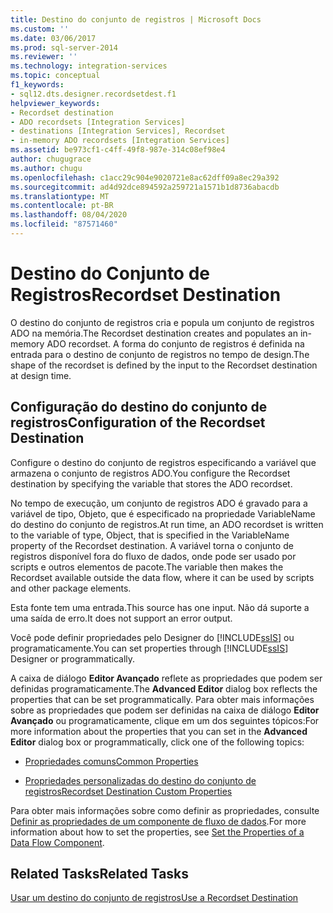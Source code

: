 ```yaml
---
title: Destino do conjunto de registros | Microsoft Docs
ms.custom: ''
ms.date: 03/06/2017
ms.prod: sql-server-2014
ms.reviewer: ''
ms.technology: integration-services
ms.topic: conceptual
f1_keywords:
- sql12.dts.designer.recordsetdest.f1
helpviewer_keywords:
- Recordset destination
- ADO recordsets [Integration Services]
- destinations [Integration Services], Recordset
- in-memory ADO recordsets [Integration Services]
ms.assetid: be973cf1-c4ff-49f8-987e-314c08ef98e4
author: chugugrace
ms.author: chugu
ms.openlocfilehash: c1acc29c904e9020721e8ac62dff09a8ec29a392
ms.sourcegitcommit: ad4d92dce894592a259721a1571b1d8736abacdb
ms.translationtype: MT
ms.contentlocale: pt-BR
ms.lasthandoff: 08/04/2020
ms.locfileid: "87571460"
---
```

# <a name="recordset-destination"></a><span data-ttu-id="90ea0-102">Destino do Conjunto de Registros</span><span class="sxs-lookup"><span data-stu-id="90ea0-102">Recordset Destination</span></span>
  <span data-ttu-id="90ea0-103">O destino do conjunto de registros cria e popula um conjunto de registros ADO na memória.</span><span class="sxs-lookup"><span data-stu-id="90ea0-103">The Recordset destination creates and populates an in-memory ADO recordset.</span></span> <span data-ttu-id="90ea0-104">A forma do conjunto de registros é definida na entrada para o destino de conjunto de registros no tempo de design.</span><span class="sxs-lookup"><span data-stu-id="90ea0-104">The shape of the recordset is defined by the input to the Recordset destination at design time.</span></span>  
  
## <a name="configuration-of-the-recordset-destination"></a><span data-ttu-id="90ea0-105">Configuração do destino do conjunto de registros</span><span class="sxs-lookup"><span data-stu-id="90ea0-105">Configuration of the Recordset Destination</span></span>  
 <span data-ttu-id="90ea0-106">Configure o destino do conjunto de registros especificando a variável que armazena o conjunto de registros ADO.</span><span class="sxs-lookup"><span data-stu-id="90ea0-106">You configure the Recordset destination by specifying the variable that stores the ADO recordset.</span></span>  
  
 <span data-ttu-id="90ea0-107">No tempo de execução, um conjunto de registros ADO é gravado para a variável de tipo, Objeto, que é especificado na propriedade VariableName do destino do conjunto de registros.</span><span class="sxs-lookup"><span data-stu-id="90ea0-107">At run time, an ADO recordset is written to the variable of type, Object, that is specified in the VariableName property of the Recordset destination.</span></span> <span data-ttu-id="90ea0-108">A variável torna o conjunto de registros disponível fora do fluxo de dados, onde pode ser usado por scripts e outros elementos de pacote.</span><span class="sxs-lookup"><span data-stu-id="90ea0-108">The variable then makes the Recordset available outside the data flow, where it can be used by scripts and other package elements.</span></span>  
  
 <span data-ttu-id="90ea0-109">Esta fonte tem uma entrada.</span><span class="sxs-lookup"><span data-stu-id="90ea0-109">This source has one input.</span></span> <span data-ttu-id="90ea0-110">Não dá suporte a uma saída de erro.</span><span class="sxs-lookup"><span data-stu-id="90ea0-110">It does not support an error output.</span></span>  
  
 <span data-ttu-id="90ea0-111">Você pode definir propriedades pelo Designer do [!INCLUDE[ssIS](../../includes/ssis-md.md)] ou programaticamente.</span><span class="sxs-lookup"><span data-stu-id="90ea0-111">You can set properties through [!INCLUDE[ssIS](../../includes/ssis-md.md)] Designer or programmatically.</span></span>  
  
 <span data-ttu-id="90ea0-112">A caixa de diálogo **Editor Avançado** reflete as propriedades que podem ser definidas programaticamente.</span><span class="sxs-lookup"><span data-stu-id="90ea0-112">The **Advanced Editor** dialog box reflects the properties that can be set programmatically.</span></span> <span data-ttu-id="90ea0-113">Para obter mais informações sobre as propriedades que podem ser definidas na caixa de diálogo **Editor Avançado** ou programaticamente, clique em um dos seguintes tópicos:</span><span class="sxs-lookup"><span data-stu-id="90ea0-113">For more information about the properties that you can set in the **Advanced Editor** dialog box or programmatically, click one of the following topics:</span></span>  
  
-   [<span data-ttu-id="90ea0-114">Propriedades comuns</span><span class="sxs-lookup"><span data-stu-id="90ea0-114">Common Properties</span></span>](../common-properties.md)  
  
-   [<span data-ttu-id="90ea0-115">Propriedades personalizadas do destino do conjunto de registros</span><span class="sxs-lookup"><span data-stu-id="90ea0-115">Recordset Destination Custom Properties</span></span>](recordset-destination-custom-properties.md)  
  
 <span data-ttu-id="90ea0-116">Para obter mais informações sobre como definir as propriedades, consulte [Definir as propriedades de um componente de fluxo de dados](set-the-properties-of-a-data-flow-component.md).</span><span class="sxs-lookup"><span data-stu-id="90ea0-116">For more information about how to set the properties, see [Set the Properties of a Data Flow Component](set-the-properties-of-a-data-flow-component.md).</span></span>  
  
## <a name="related-tasks"></a><span data-ttu-id="90ea0-117">Related Tasks</span><span class="sxs-lookup"><span data-stu-id="90ea0-117">Related Tasks</span></span>  
 [<span data-ttu-id="90ea0-118">Usar um destino do conjunto de registros</span><span class="sxs-lookup"><span data-stu-id="90ea0-118">Use a Recordset Destination</span></span>](recordset-destination.md)  
  
  
